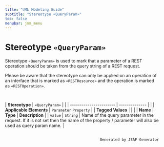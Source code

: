 ```yaml
---
title: "UML Modeling Guide"
subtitle: "Stereotype «QueryParam»"
toc: false
menubar: jmm_menu
---
```


# Stereotype `«QueryParam»`
Stereotype `«QueryParam»` is used to mark that a parameter of a REST operation should be taken from the query string of a REST request. 

Please be aware that the stereotype can only be applied on an operation of an interface that is marked as `«RESTResource»` and the operation is marked as `«RESTOperation»`.

<br>

| **Stereotype**          | `«QueryParam»` | |
| ----------------------- | -------------- | |
| **Applicable Elements** | `Parameter` `Property`        |
| **Tagged Values**       |                       |                                                                                                                                                                                                          |
| **Name**                | **Type**              | **Description**                                                                                                                                                                                          |
| `value`   | `String` | Name of the query parameter in the request. If it is not set then the name of the property / parameter will also be used as query param name. |



<br>

<div style="text-align: right"><code>Generated by JEAF Generator</code></div>

    